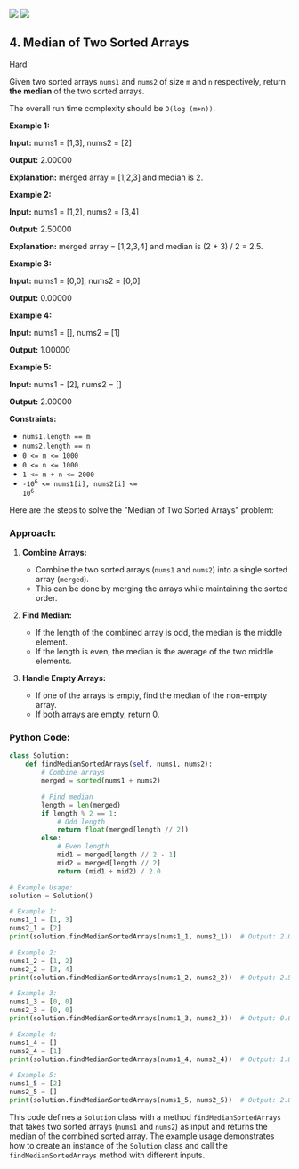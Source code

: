 [![](https://img.shields.io/github/stars/LeetCode-in-Python/LeetCode-in-Python?label=Stars&style=flat-square)](https://github.com/LeetCode-in-Python/LeetCode-in-Python)
[![](https://img.shields.io/github/forks/LeetCode-in-Python/LeetCode-in-Python?label=Fork%20me%20on%20GitHub%20&style=flat-square)](https://github.com/LeetCode-in-Python/LeetCode-in-Python/fork)

## 4\. Median of Two Sorted Arrays

Hard

Given two sorted arrays `nums1` and `nums2` of size `m` and `n` respectively, return **the median** of the two sorted arrays.

The overall run time complexity should be `O(log (m+n))`.

**Example 1:**

**Input:** nums1 = [1,3], nums2 = [2]

**Output:** 2.00000

**Explanation:** merged array = [1,2,3] and median is 2. 

**Example 2:**

**Input:** nums1 = [1,2], nums2 = [3,4]

**Output:** 2.50000

**Explanation:** merged array = [1,2,3,4] and median is (2 + 3) / 2 = 2.5. 

**Example 3:**

**Input:** nums1 = [0,0], nums2 = [0,0]

**Output:** 0.00000 

**Example 4:**

**Input:** nums1 = [], nums2 = [1]

**Output:** 1.00000 

**Example 5:**

**Input:** nums1 = [2], nums2 = []

**Output:** 2.00000 

**Constraints:**

*   `nums1.length == m`
*   `nums2.length == n`
*   `0 <= m <= 1000`
*   `0 <= n <= 1000`
*   `1 <= m + n <= 2000`
*   <code>-10<sup>6</sup> <= nums1[i], nums2[i] <= 10<sup>6</sup></code>

Here are the steps to solve the "Median of Two Sorted Arrays" problem:

### Approach:

1. **Combine Arrays:**
   - Combine the two sorted arrays (`nums1` and `nums2`) into a single sorted array (`merged`).
   - This can be done by merging the arrays while maintaining the sorted order.

2. **Find Median:**
   - If the length of the combined array is odd, the median is the middle element.
   - If the length is even, the median is the average of the two middle elements.

3. **Handle Empty Arrays:**
   - If one of the arrays is empty, find the median of the non-empty array.
   - If both arrays are empty, return 0.

### Python Code:

```python
class Solution:
    def findMedianSortedArrays(self, nums1, nums2):
        # Combine arrays
        merged = sorted(nums1 + nums2)

        # Find median
        length = len(merged)
        if length % 2 == 1:
            # Odd length
            return float(merged[length // 2])
        else:
            # Even length
            mid1 = merged[length // 2 - 1]
            mid2 = merged[length // 2]
            return (mid1 + mid2) / 2.0

# Example Usage:
solution = Solution()

# Example 1:
nums1_1 = [1, 3]
nums2_1 = [2]
print(solution.findMedianSortedArrays(nums1_1, nums2_1))  # Output: 2.00000

# Example 2:
nums1_2 = [1, 2]
nums2_2 = [3, 4]
print(solution.findMedianSortedArrays(nums1_2, nums2_2))  # Output: 2.50000

# Example 3:
nums1_3 = [0, 0]
nums2_3 = [0, 0]
print(solution.findMedianSortedArrays(nums1_3, nums2_3))  # Output: 0.00000

# Example 4:
nums1_4 = []
nums2_4 = [1]
print(solution.findMedianSortedArrays(nums1_4, nums2_4))  # Output: 1.00000

# Example 5:
nums1_5 = [2]
nums2_5 = []
print(solution.findMedianSortedArrays(nums1_5, nums2_5))  # Output: 2.00000
```

This code defines a `Solution` class with a method `findMedianSortedArrays` that takes two sorted arrays (`nums1` and `nums2`) as input and returns the median of the combined sorted array. The example usage demonstrates how to create an instance of the `Solution` class and call the `findMedianSortedArrays` method with different inputs.
